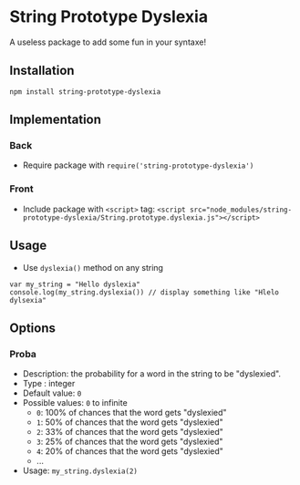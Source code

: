 # String Prototype Dyslexia

A useless package to add some fun in your syntaxe!

## Installation

`npm install string-prototype-dyslexia`

## Implementation

### Back
- Require package with `require('string-prototype-dyslexia')`

### Front
- Include package with `<script>` tag: `<script src="node_modules/string-prototype-dyslexia/String.prototype.dyslexia.js"></script>`

## Usage

- Use `dyslexia()` method on any string

```
var my_string = "Hello dyslexia"
console.log(my_string.dyslexia()) // display something like "Hlelo dylsexia"
```

## Options

### Proba
- Description: the probability for a word in the string to be "dyslexied".
- Type : integer
- Default value: `0`
- Possible values: `0` to infinite
    - `0`: 100% of chances that the word gets "dyslexied"
    - `1`: 50% of chances that the word gets "dyslexied"
    - `2`: 33% of chances that the word gets "dyslexied"
    - `3`: 25% of chances that the word gets "dyslexied"
    - `4`: 20% of chances that the word gets "dyslexied"
    - ...
- Usage: `my_string.dyslexia(2)`